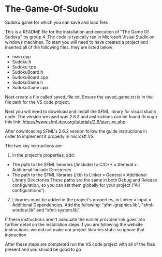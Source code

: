 # The-Game-Of-Sudoku
Sudoku game for which you can save and load files

This is a README file for the installation and execution of "The Game Of Sudoku" by group 4.
The code is typically ran in Microsoft Visual Studio on windows machines. 
To start you will need to have created a project and inserted all of the following files, they are listed below: 
- main.cpp
- Sudoku.h
- Sudoku.cpp
- SudokuBoard.h
- SudokuBoard.cpp
- SudokuGame.h
- SudokuGame.cpp

Next create a file called saved_file.txt.
Ensure the saved_game.txt is in the file path for the VS code project.

Next you will need to download and install the SFML library for visual studio code.
The version we used was 2.6.2 and instructions can be found through this link: https://www.sfml-dev.org/tutorials/2.6/start-vc.php

After downloading SFML's 2.6.2 version follow the guide instructions in order to implement it properly in microsft VS.

The two key instructions are:

1. In the project's properties, add:
- The path to the SFML headers (<sfml-install-path>/include) to C/C++ » General » Additional Include Directories
- The path to the SFML libraries (<sfml-install-path>/lib) to Linker » General » Additional Library Directories
These paths are the same in both Debug and Release configuration, so you can set them globally for your project ("All configurations").
2. Libraries must be added in the project's properties, in Linker » Input » Additional Dependencies. Add the following: "sfml-graphics.lib", "sfml-window.lib" and "sfml-system.lib".

If these instructions aren't adequate the earlier provided link goes into further detail on the installation steps
If you are following the website instructions: we did not make our project libraries static so ignore that instruction

After these steps are completed run the VS code project with all of the files present and you should be good to go



